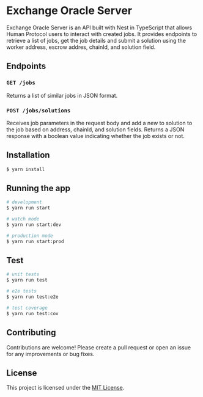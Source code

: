 # Exchange Oracle Server

Exchange Oracle Server is an API built with Nest in TypeScript that allows Human Protocol users to interact with created jobs. It provides endpoints to retrieve a list of jobs, get the job details
and submit a solution using the worker address, escrow addres, chainId, and solution field.

## Endpoints

### `GET /jobs`

Returns a list of similar jobs in JSON format.

### `POST /jobs/solutions`

Receives job parameters in the request body and add a new to solution to the job based on address, chainId, and solution fields. Returns a JSON response with a boolean value indicating whether the job exists or not.

## Installation

```bash
$ yarn install
```

## Running the app

```bash
# development
$ yarn run start

# watch mode
$ yarn run start:dev

# production mode
$ yarn run start:prod
```

## Test

```bash
# unit tests
$ yarn run test

# e2e tests
$ yarn run test:e2e

# test coverage
$ yarn run test:cov
```

## Contributing

Contributions are welcome! Please create a pull request or open an issue for any improvements or bug fixes.

## License

This project is licensed under the [MIT License](LICENSE).
